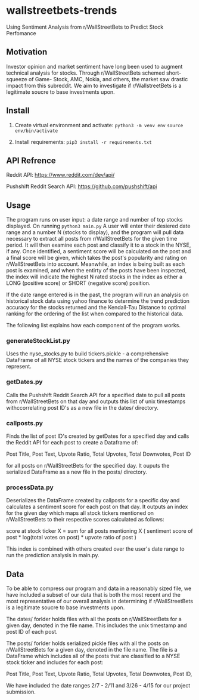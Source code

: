# wallstreetbets-trends
Using Sentiment Analysis from r/WallStreetBets to Predict Stock Perfomance


## Motivation
Investor opinion and market sentiment have long been used to augment technical analysis for stocks. Through r/WallStreetBets schemed short-squeeze of Game- Stock, AMC, Nokia, and others, the market saw drastic impact from this subreddit. We aim to investigate if r/WallstreetBets is a legitimate soucre to base investments upon. 


## Install
1. Create virtual environment and activate:
```python3 -m venv env```
```source env/bin/activate```

2. Install requirements:
```pip3 install -r requirements.txt```


## API Refrence
Reddit API: https://www.reddit.com/dev/api/

Pushshift Reddit Search API: https://github.com/pushshift/api


## Usage
The program runs on user input: a date range and number of top stocks displayed. On running
```python3 main.py```
A user will enter their desiered date range and a number N (stocks to display), and the program will pull data necessary to extract all posts from r/WallStreetBets for the given time period. It will then examine each post and classify it to a stock in the NYSE, if any. Once identified, a sentiment score will be calculated on the post and a final score will be given, which takes the post's popularity and rating on r/WallStreetBets into account. Meanwhile, an index is being built as each post is examined, and when the entirty of the posts have been inspected, the index will indicate the highest N rated stocks in the index as either a LONG (positive score) or SHORT (negative score) position.

If the date range entered is in the past, the program will run an analysis on historical stock data using yahoo finance to determine the trend prediction accuracy for the stocks returned and the Kendall-Tau Distance to optimal ranking for the ordering of the list when compared to the historical data.

The following list explains how each component of the program works.

### generateStockList.py
Uses the nyse_stocks.py to build tickers.pickle - a comprehensive DataFrame of all NYSE stock tickers and the names of the companies they represent.

### getDates.py
Calls the Pushshift Reddit Search API for a specified date to pull all posts from r/WallStreetBets on that day and outputs this list of unix timestamps withccorrelating post ID's as a new file in the dates/ directory.

### callposts.py
Finds the list of post ID's created by getDates for a specified day and calls the Reddit API for each post to create a Dataframe of:

Post Title,
Post Text,
Upvote Ratio,
Total Upvotes,
Total Downvotes,
Post ID

for all posts on r/WallStreetBets for the specified day. It ouputs the serialized DataFrame as a new file in the posts/ directory.

### processData.py
Deserializes the DataFrame created by callposts for a specific day and calculates a sentiment score for each post on that day. It outputs an index for the given day which maps all stock tickers mentioned on r/WallStreetBets to their respective scores calculated as follows:

score at stock ticker X = sum for all posts mentioning X ( sentiment score of post * log(total votes on post) * upvote ratio of post )

This index is combined with others created over the user's date range to run the prediction analysis in main.py.


## Data
To be able to compress our program and data in a reasonably sized file, we have included a subset of our data that is both the most recent and the most representative of our overall analysis in determining if r/WallStreetBets is a legitimate soucre to base investments upon. 

The dates/ forlder holds files with all the posts on r/WallStreetBets for a given day, denoted in the file name. This includes the unix timestamp and post ID of each post.

The posts/ forlder holds serialized pickle files with all the posts on r/WallStreetBets for a given day, denoted in the file name. The file is a DataFrame which includes all of the posts that are classified to a NYSE stock ticker and includes for each post:

Post Title,
Post Text,
Upvote Ratio,
Total Upvotes,
Total Downvotes,
Post ID,

We have included the date ranges 2/7 - 2/11 and 3/26 - 4/15 for our project submission.

